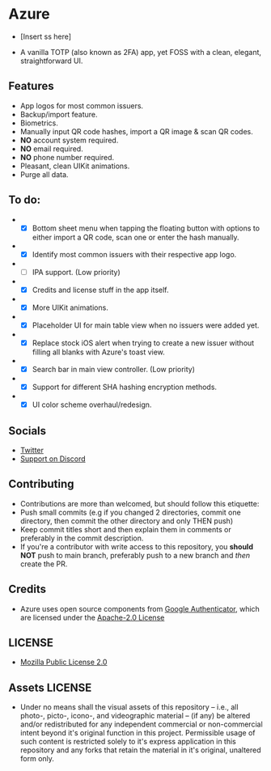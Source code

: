 # Azure

* [Insert ss here]

* A vanilla TOTP (also known as 2FA) app, yet FOSS with a clean, elegant, straightforward UI.

## Features

* App logos for most common issuers.
* Backup/import feature.
* Biometrics.
* Manually input QR code hashes, import a QR image & scan QR codes.
* **NO** account system required.
* **NO** email required.
* **NO** phone number required.
* Pleasant, clean UIKit animations.
* Purge all data.

## To do:

* - [x] Bottom sheet menu when tapping the floating button with options to either import a QR code, scan one or enter the hash manually.
* - [x] Identify most common issuers with their respective app logo.
* - [ ] IPA support. (Low priority)
* - [x] Credits and license stuff in the app itself.
* - [x] More UIKit animations.
* - [x] Placeholder UI for main table view when no issuers were added yet.
* - [x] Replace stock iOS alert when trying to create a new issuer without filling all blanks with Azure's toast view.
* - [x] Search bar in main view controller. (Low priority)
* - [x] Support for different SHA hashing encryption methods.
* - [x] UI color scheme overhaul/redesign.

## Socials

* [Twitter](https://twitter.com/Lukii120)
* [Support on Discord](https://discord.gg/MPtS6WXbGq)

## Contributing

* Contributions are more than welcomed, but should follow this etiquette:
* Push small commits (e.g if you changed 2 directories, commit one directory, then commit the other directory and only THEN push)
* Keep commit titles short and then explain them in comments or preferably in the commit description.
* If you're a contributor with write access to this repository, you **should NOT** push to main branch, preferably push to a new branch and *then* create the PR.

## Credits

* Azure uses open source components from [Google Authenticator](https://github.com/google/google-authenticator/tree/master/mobile/ios), which are licensed under the [Apache-2.0 License](https://www.apache.org/licenses/LICENSE-2.0)

## LICENSE

* [Mozilla Public License 2.0](https://www.mozilla.org/en-US/MPL/2.0/)

## Assets LICENSE

* Under no means shall the visual assets of this repository – i.e., all photo-, picto-, icono-, and videographic material – (if any) be altered and/or redistributed for any independent commercial or non-commercial intent beyond it's original function in this project. Permissible usage of such content is restricted solely to it's express application in this repository and any forks that retain the material in it's original, unaltered form only.
